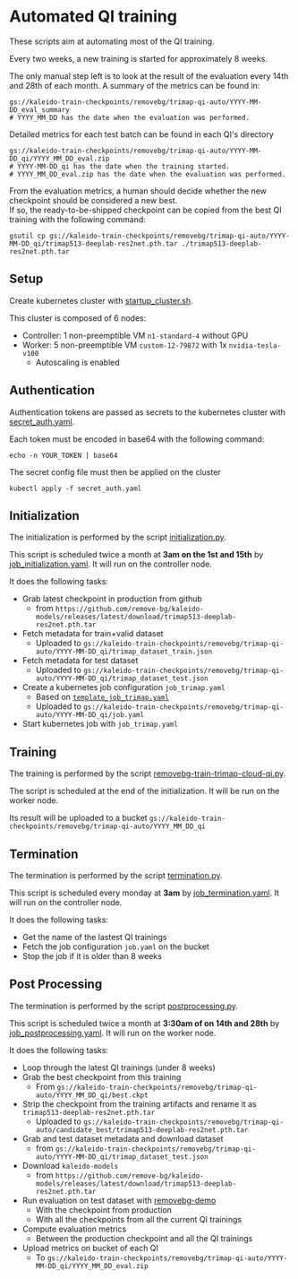# Automated QI training
These scripts aim at automating most of the QI training.

Every two weeks, a new training is started for approximately 8 weeks.

The only manual step left is to look at the result of the evaluation every 14th and 28th of each month.
A summary of the metrics can be found in:
```
gs://kaleido-train-checkpoints/removebg/trimap-qi-auto/YYYY-MM-DD_eval_summary
# YYYY_MM_DD has the date when the evaluation was performed.
```
Detailed metrics for each test batch can be found in each QI's directory
```
gs://kaleido-train-checkpoints/removebg/trimap-qi-auto/YYYY-MM-DD_qi/YYYY_MM_DD_eval.zip
# YYYY-MM-DD_qi has the date when the training started.
# YYYY_MM_DD_eval.zip has the date when the evaluation was performed.
```

From the evaluation metrics, a human should decide whether the new checkpoint should be considered a new best.<br/>
If so, the ready-to-be-shipped checkpoint can be copied from the best QI training with the following command:
```
gsutil cp gs://kaleido-train-checkpoints/removebg/trimap-qi-auto/YYYY-MM-DD_qi/trimap513-deeplab-res2net.pth.tar ./trimap513-deeplab-res2net.pth.tar
```

## Setup

Create kubernetes cluster with [startup_cluster.sh](./data/qi_auto/startup_cluster.sh).

This cluster is composed of 6 nodes:
- Controller: 1 non-preemptible VM `n1-standard-4` without GPU
- Worker: 5 non-preemptible VM `custom-12-79872` with 1x `nvidia-tesla-v100`
  - Autoscaling is enabled

## Authentication
Authentication tokens are passed as secrets to the kubernetes cluster with [secret_auth.yaml](./data/qi_auto/secret_auth.yaml).

Each token must be encoded in base64 with the following command:
```
echo -n YOUR_TOKEN | base64
```
The secret config file must then be applied on the cluster
```
kubectl apply -f secret_auth.yaml
```

## Initialization
The initialization is performed by the script [initialization.py](./qi_auto/initialization.py).

This script is scheduled twice a month at **3am on the 1st and 15th** by [job_initialization.yaml](./data/qi_auto/job_initialization.yaml). It will run on the controller node.

It does the following tasks:
- Grab latest checkpoint in production from github
  - from `https://github.com/remove-bg/kaleido-models/releases/latest/download/trimap513-deeplab-res2net.pth.tar`
- Fetch metadata for train+valid dataset
  - Uploaded to `gs://kaleido-train-checkpoints/removebg/trimap-qi-auto/YYYY-MM-DD_qi/trimap_dataset_train.json`
- Fetch metadata for test dataset
  - Uploaded to `gs://kaleido-train-checkpoints/removebg/trimap-qi-auto/YYYY-MM-DD_qi/trimap_dataset_test.json`
- Create a kubernetes job configuration `job_trimap.yaml`
  - Based on [`template_job_trimap.yaml`](./data/qi_auto/template_job_trimap.yaml)
  - Uploaded to `gs://kaleido-train-checkpoints/removebg/trimap-qi-auto/YYYY-MM-DD_qi/job.yaml`
- Start kubernetes job with `job_trimap.yaml`

## Training
The training is performed by the script [removebg-train-trimap-cloud-qi.py](./bin/removebg-train-trimap-cloud-qi.py).

The script is scheduled at the end of the initialization. It will be run on the worker node.

Its result will be uploaded to a bucket `gs://kaleido-train-checkpoints/removebg/trimap-qi-auto/YYYY_MM_DD_qi`

## Termination
The termination is performed by the script [termination.py](./qi_auto/termination.py).

This script is scheduled every monday at **3am** by [job_termination.yaml](./data/qi_auto/job_termination.yaml). It will run on the controller node.

It does the following tasks:
- Get the name of the lastest QI trainings
- Fetch the job configuration `job.yaml` on the bucket
- Stop the job if it is older than 8 weeks


## Post Processing
The termination is performed by the script [postprocessing.py](./qi_auto/postprocessing.py).

This script is scheduled twice a month at **3:30am of on 14th and 28th** by [job_postprocessing.yaml](./data/qi_auto/job_postprocessing.yaml). It will run on the worker node.

It does the following tasks:
- Loop through the latest QI trainings (under 8 weeks)
- Grab the best checkpoint from this training
  - From `gs://kaleido-train-checkpoints/removebg/trimap-qi-auto/YYYY_MM_DD_qi/best.ckpt`
- Strip the checkpoint from the training artifacts and rename it as `trimap513-deeplab-res2net.pth.tar`
  - Uploaded to `gs://kaleido-train-checkpoints/removebg/trimap-qi-auto/candidate_best/trimap513-deeplab-res2net.pth.tar`
- Grab and test dataset metadata and download dataset
  - from `gs://kaleido-train-checkpoints/removebg/trimap-qi-auto/YYYY-MM-DD_qi/trimap_dataset_test.json`
- Download `kaleido-models`
  - from `https://github.com/remove-bg/kaleido-models/releases/latest/download/trimap513-deeplab-res2net.pth.tar`
- Run evaluation on test dataset with [removebg-demo](./bin/removebg-demo.py)
  - With the checkpoint from production
  - With all the checkpoints from all the current QI trainings
- Compute evaluation metrics
  - Between the production checkpoint and all the QI trainings
- Upload metrics on bucket of each QI
  - To `gs://kaleido-train-checkpoints/removebg/trimap-qi-auto/YYYY-MM-DD_qi/YYYY_MM_DD_eval.zip`

